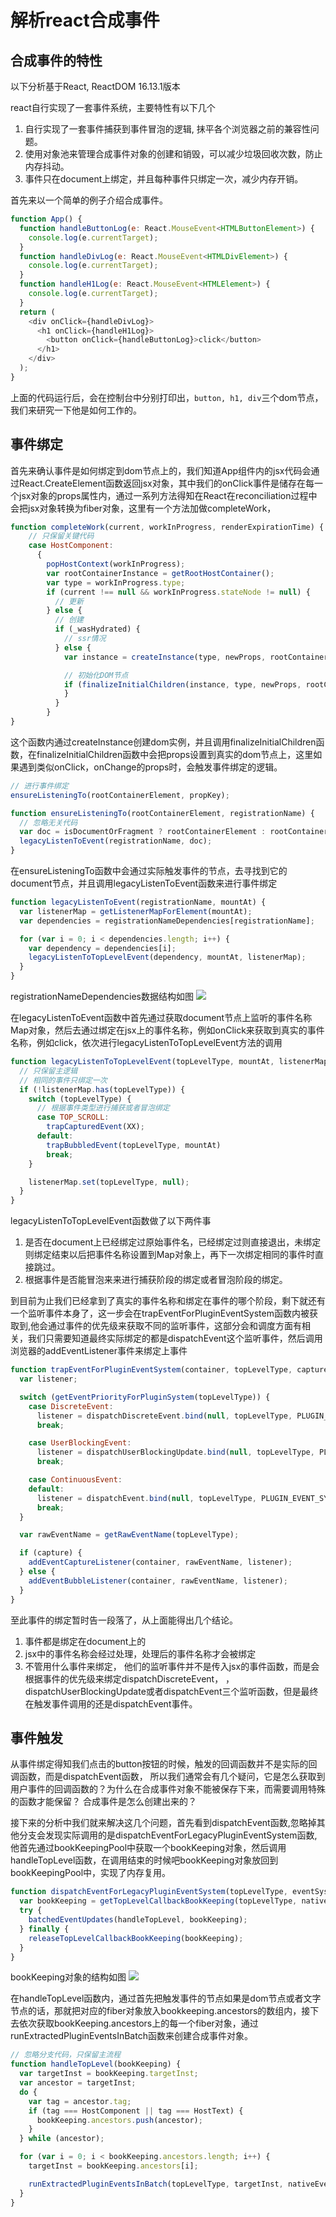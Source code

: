 # 解析react合成事件


## 合成事件的特性

以下分析基于React, ReactDOM 16.13.1版本

react自行实现了一套事件系统，主要特性有以下几个
1. 自行实现了一套事件捕获到事件冒泡的逻辑, 抹平各个浏览器之前的兼容性问题。
2. 使用对象池来管理合成事件对象的创建和销毁，可以减少垃圾回收次数，防止内存抖动。
3. 事件只在document上绑定，并且每种事件只绑定一次，减少内存开销。

首先来以一个简单的例子介绍合成事件。

```js
function App() {
  function handleButtonLog(e: React.MouseEvent<HTMLButtonElement>) {
    console.log(e.currentTarget);
  }
  function handleDivLog(e: React.MouseEvent<HTMLDivElement>) {
    console.log(e.currentTarget);
  }
  function handleH1Log(e: React.MouseEvent<HTMLElement>) {
    console.log(e.currentTarget);
  }
  return (
    <div onClick={handleDivLog}>
      <h1 onClick={handleH1Log}>
        <button onClick={handleButtonLog}>click</button>
      </h1>
    </div>
  );
}
```

上面的代码运行后，会在控制台中分别打印出，`button, h1, div`三个dom节点，我们来研究一下他是如何工作的。

## 事件绑定

首先来确认事件是如何绑定到dom节点上的，我们知道App组件内的jsx代码会通过React.CreateElement函数返回jsx对象，其中我们的onClick事件是储存在每一个jsx对象的props属性内，通过一系列方法得知在React在reconciliation过程中会把jsx对象转换为fiber对象，这里有一个方法加做completeWork，

```js
function completeWork(current, workInProgress, renderExpirationTime) {
    // 只保留关键代码
    case HostComponent:
      {
        popHostContext(workInProgress);
        var rootContainerInstance = getRootHostContainer();
        var type = workInProgress.type;
        if (current !== null && workInProgress.stateNode != null) {
          // 更新
        } else {
          // 创建
          if (_wasHydrated) {
            // ssr情况
          } else {
            var instance = createInstance(type, newProps, rootContainerInstance, currentHostContext, workInProgress);

            // 初始化DOM节点
            if (finalizeInitialChildren(instance, type, newProps, rootContainerInstance)) {
            }
          }
        }
}

```

这个函数内通过createInstance创建dom实例，并且调用finalizeInitialChildren函数，在finalizeInitialChildren函数中会把props设置到真实的dom节点上，这里如果遇到类似onClick，onChange的props时，会触发事件绑定的逻辑。

```js
// 进行事件绑定
ensureListeningTo(rootContainerElement, propKey);

function ensureListeningTo(rootContainerElement, registrationName) {
  // 忽略无关代码
  var doc = isDocumentOrFragment ? rootContainerElement : rootContainerElement.ownerDocument;
  legacyListenToEvent(registrationName, doc);
}
```

在ensureListeningTo函数中会通过实际触发事件的节点，去寻找到它的document节点，并且调用legacyListenToEvent函数来进行事件绑定


```js
function legacyListenToEvent(registrationName, mountAt) {
  var listenerMap = getListenerMapForElement(mountAt);
  var dependencies = registrationNameDependencies[registrationName];

  for (var i = 0; i < dependencies.length; i++) {
    var dependency = dependencies[i];
    legacyListenToTopLevelEvent(dependency, mountAt, listenerMap);
  }
}
```
registrationNameDependencies数据结构如图
<image src="./image/registrationNameDependencies.png" />

在legacyListenToEvent函数中首先通过获取document节点上监听的事件名称Map对象，然后去通过绑定在jsx上的事件名称，例如onClick来获取到真实的事件名称，例如click，依次进行legacyListenToTopLevelEvent方法的调用

```js
function legacyListenToTopLevelEvent(topLevelType, mountAt, listenerMap) {
  // 只保留主逻辑
  // 相同的事件只绑定一次
  if (!listenerMap.has(topLevelType)) {
    switch (topLevelType) {
      // 根据事件类型进行捕获或者冒泡绑定
      case TOP_SCROLL:
        trapCapturedEvent(XX);
      default:
        trapBubbledEvent(topLevelType, mountAt)
        break;
    }

    listenerMap.set(topLevelType, null);
  }
}
```

legacyListenToTopLevelEvent函数做了以下两件事
1. 是否在document上已经绑定过原始事件名，已经绑定过则直接退出，未绑定则绑定结束以后把事件名称设置到Map对象上，再下一次绑定相同的事件时直接跳过。
2. 根据事件是否能冒泡来来进行捕获阶段的绑定或者冒泡阶段的绑定。

到目前为止我们已经拿到了真实的事件名称和绑定在事件的哪个阶段，剩下就还有一个监听事件本身了，这一步会在trapEventForPluginEventSystem函数内被获取到,他会通过事件的优先级来获取不同的监听事件，这部分会和调度方面有相关，我们只需要知道最终实际绑定的都是dispatchEvent这个监听事件，然后调用浏览器的addEventListener事件来绑定上事件

```js
function trapEventForPluginEventSystem(container, topLevelType, capture) {
  var listener;

  switch (getEventPriorityForPluginSystem(topLevelType)) {
    case DiscreteEvent:
      listener = dispatchDiscreteEvent.bind(null, topLevelType, PLUGIN_EVENT_SYSTEM, container);
      break;

    case UserBlockingEvent:
      listener = dispatchUserBlockingUpdate.bind(null, topLevelType, PLUGIN_EVENT_SYSTEM, container);
      break;

    case ContinuousEvent:
    default:
      listener = dispatchEvent.bind(null, topLevelType, PLUGIN_EVENT_SYSTEM, container);
      break;
  }

  var rawEventName = getRawEventName(topLevelType);

  if (capture) {
    addEventCaptureListener(container, rawEventName, listener);
  } else {
    addEventBubbleListener(container, rawEventName, listener);
  }
}
```

至此事件的绑定暂时告一段落了，从上面能得出几个结论。
1. 事件都是绑定在document上的
2. jsx中的事件名称会经过处理，处理后的事件名称才会被绑定
3. 不管用什么事件来绑定， 他们的监听事件并不是传入jsx的事件函数，而是会根据事件的优先级来绑定dispatchDiscreteEvent， ，dispatchUserBlockingUpdate或者dispatchEvent三个监听函数，但是最终在触发事件调用的还是dispatchEvent事件。

## 事件触发
从事件绑定得知我们点击的button按钮的时候，触发的回调函数并不是实际的回调函数，而是dispatchEvent函数，
所以我们通常会有几个疑问，它是怎么获取到用户事件的回调函数的？为什么在合成事件对象不能被保存下来，而需要调用特殊的函数才能保留？
合成事件是怎么创建出来的？

接下来的分析中我们就来解决这几个问题，首先看到dispatchEvent函数,忽略掉其他分支会发现实际调用的是dispatchEventForLegacyPluginEventSystem函数, 他首先通过bookKeepingPool中获取一个bookKeeping对象，然后调用handleTopLevel函数，在调用结束的时候吧bookKeeping对象放回到bookKeepingPool中，实现了内存复用。

```js
function dispatchEventForLegacyPluginEventSystem(topLevelType, eventSystemFlags, nativeEvent, targetInst) {
  var bookKeeping = getTopLevelCallbackBookKeeping(topLevelType, nativeEvent, targetInst, eventSystemFlags);
  try {
    batchedEventUpdates(handleTopLevel, bookKeeping);
  } finally {
    releaseTopLevelCallbackBookKeeping(bookKeeping);
  }
}
```

bookKeeping对象的结构如图
<image src="./image/bookkeeping.png" />

在handleTopLevel函数内，通过首先把触发事件的节点如果是dom节点或者文字节点的话，那就把对应的fiber对象放入bookkeeping.ancestors的数组内，接下去依次获取bookKeeping.ancestors上的每一个fiber对象，通过runExtractedPluginEventsInBatch函数来创建合成事件对象。

```js
// 忽略分支代码，只保留主流程
function handleTopLevel(bookKeeping) {
  var targetInst = bookKeeping.targetInst;
  var ancestor = targetInst;
  do {
    var tag = ancestor.tag;
    if (tag === HostComponent || tag === HostText) {
      bookKeeping.ancestors.push(ancestor);
    }
  } while (ancestor);

  for (var i = 0; i < bookKeeping.ancestors.length; i++) {
    targetInst = bookKeeping.ancestors[i];

    runExtractedPluginEventsInBatch(topLevelType, targetInst, nativeEvent, eventTarget, eventSystemFlags);
  }
}
```